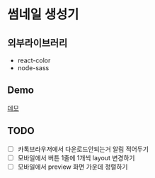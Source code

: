 # 썸네일 생성기

## 외부라이브러리

- react-color
- node-sass

## Demo

[데모](https://livemehere.github.io/thumbnail-generator/)

## TODO

- [ ] 카톡브라우저에서 다운로드안되는거 알림 적어두기
- [ ] 모바일에서 버튼 1줄에 1개씩 layout 변경하기
- [ ] 모바일에서 preview 화면 가운데 정렬하기
